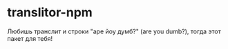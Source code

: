 # translitor-npm
Любишь транслит и строки "аре йоу думб?" (are you dumb?), тогда этот пакет для тебя!